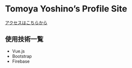 # Tomoya Yoshino’s Profile Site
[アクセスはこちらから](https://my-profile-a1c1e.web.app/#/)

## 使用技術一覧
- Vue.js
- Bootstrap
- Firebase
